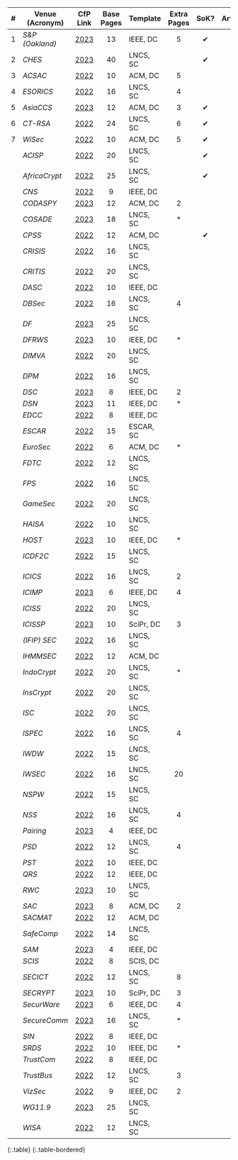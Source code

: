 
|  #  | Venue (Acronym) |                                              CfP Link                                               | Base Pages | Template  | Extra Pages | SoK? | Artifact? |
|:---:|-----------------|:---------------------------------------------------------------------------------------------------:|:----------:|-----------|:-----------:|:----:|:---------:|
|  1  | _S&P (Oakland)_ |                    [2023](https://www.ieee-security.org/TC/SP2023/cfpapers.html)                    |     13     | IEEE, DC  |      5      |  ✔   |           |
|  2  | _CHES_          |                       [2023](https://ches.iacr.org/2023/cfp-ches2023-v3.pdf)                        |     40     | LNCS, SC  |             |  ✔   |     ✔     |
|  3  | _ACSAC_         |                       [2022](https://www.acsac.org/2022/submissions/papers/)                        |     10     | ACM, DC   |      5      |      |     ✔     |
|  4  | _ESORICS_       |                         [2022](https://esorics2022.compute.dtu.dk/cfp.html)                         |     16     | LNCS, SC  |      4      |      |           |
|  5  | _AsiaCCS_       |                     [2023](https://asiaccs2023.org/datescalls/call-for-papers/)                     |     12     | ACM, DC   |      3      |  ✔   |           |
|  6  | _CT-RSA_        |                    [2022](https://ct-rsa-2022.auckland.ac.nz/paper-submission/)                     |     24     | LNCS, SC  |      6      |  ✔   |           |
|  7  | _WiSec_         |                       [2022](https://wisec2022.cs.utsa.edu/call-for-papers/)                        |     10     | ACM, DC   |      5      |  ✔   |     ✔     |
|     | _ACISP_         |                        [2022](https://uow-ic2.github.io/acisp2022/cfp.html)                         |     20     | LNCS, SC  |             |  ✔   |           |
|     | _AfricaCrypt_   |                          [2022](https://africacrypt2022.cs.ru.nl/cfp.html)                          |     25     | LNCS, SC  |             |  ✔   |           |
|     | _CNS_           |                    [2022](https://cns2022.ieee-cns.org/submission-instructions)                     |     9      | IEEE, DC  |             |      |           |
|     | _CODASPY_       |                            [2023](http://www.codaspy.org/2023/cfp.html)                             |     12     | ACM, DC   |      2      |      |           |
|     | _COSADE_        |                          [2023](https://www.cosade.org/cosade23/cfp.html)                           |     18     | LNCS, SC  |      *      |      |           |
|     | _CPSS_          |                  [2022](https://illinois.adsc.com.sg/CPSS2022/CPSS%20CFP2022.pdf)                   |     12     | ACM, DC   |             |  ✔   |           |
|     | _CRISIS_        |                             [2022](https://www.crisis2022.redcad.org/)                              |     16     | LNCS, SC  |             |      |           |
|     | _CRITIS_        |                             [2022](https://critis2022.comtessa.org/cfp)                             |     20     | LNCS, SC  |             |      |           |
|     | _DASC_          |                      [2022](https://2022.dasconline.org/author-instructions/)                       |     10     | IEEE, DC  |             |      |           |
|     | _DBSec_         |                            [2022](http://cs.iit.edu/~dbsec2022/cfp.html)                            |     16     | LNCS, SC  |      4      |      |           |
|     | _DF_            |                   [2023](http://www.ifip119.org/Conferences/WG11-9-CFP-2023.pdf)                    |     25     | LNCS, SC  |             |      |           |
|     | _DFRWS_         |                          [2023](https://dfrws.org/submission-criteria-eu/)                          |     10     | IEEE, DC  |      *      |      |           |
|     | _DIMVA_         |                              [2022](https://sites.unica.it/dimva2022/)                              |     20     | LNCS, SC  |             |      |           |
|     | _DPM_           |           [2022](https://deic.uab.cat/conferences/dpm/dpm2022/resources/cfp-dpm2022.txt)            |     16     | LNCS, SC  |             |      |           |
|     | _DSC_           |                  [2023](https://attend.ieee.org/dsc-2022/#Submission-Instructions)                  |     8      | IEEE, DC  |      2      |      |           |
|     | _DSN_           |                      [2023](https://dsn2023.dei.uc.pt/calls_cfp-research.html)                      |     11     | IEEE, DC  |      *      |      |           |
|     | _EDCC_          |                     [2022](https://webdiis.unizar.es/EDCC22/callforpapers.html)                     |     8      | IEEE, DC  |             |      |           |
|     | _ESCAR_         |             [2022](https://www.escar.info/images/pdf/Call_for_Papers_escar_Europe.pdf)              |     15     | ESCAR, SC |             |      |           |
|     | _EuroSec_       |                          [2022](https://concordia-h2020.eu/eurosec-2022/)                           |     6      | ACM, DC   |      *      |      |           |
|     | _FDTC_          |                         [2022](https://fdtc.deib.polimi.it/FDTC22/cfp.pdf)                          |     12     | LNCS, SC  |             |      |           |
|     | _FPS_           |                                [2022](https://www.fps-2022.com/cfp/)                                |     16     | LNCS, SC  |             |      |           |
|     | _GameSec_       |                           [2022](https://www.gamesec-conf.org/papers.php)                           |     20     | LNCS, SC  |             |      |           |
|     | _HAISA_         |                                 [2022](https://haisa.org/?page=cfp)                                 |     10     | LNCS, SC  |             |      |           |
|     | _HOST_          |                       [2023](http://www.hostsymposium.org/call-for-paper.php)                       |     10     | IEEE, DC  |      *      |      |           |
|     | _ICDF2C_        |                  [2022](https://icdf2c.eai-conferences.org/2022/call-for-papers/)                   |     15     | LNCS, SC  |             |      |           |
|     | _ICICS_         |                   [2022](https://icics2022.cyber.kent.ac.uk/call_for_papers.php)                    |     16     | LNCS, SC  |      2      |      |     ✔     |
|     | _ICIMP_         |                    [2023](https://www.iaria.org/conferences2023/CfPICIMP23.html)                    |     6      | IEEE, DC  |      4      |      |           |
|     | _ICISS_         |                            [2022](https://www.icissconf.org/calls.html)                             |     20     | LNCS, SC  |             |      |           |
|     | _ICISSP_        |                        [2023](https://icissp.scitevents.org/Guidelines.aspx)                        |     10     | SciPr, DC |      3      |      |           |
|     | _(IFIP) SEC_    |                [2022](https://ifipsec2022.compute.dtu.dk/file/IFIPSEC2022-Flyer.pdf)                |     16     | LNCS, SC  |             |      |           |
|     | _IHMMSEC_       |                 [2022](https://www.ihmmsec.org/cms/upload/docs/IHMMSEC2022_CFP.pdf)                 |     12     | ACM, DC   |             |      |           |
|     | _IndoCrypt_     |                          [2022](https://www.tcgcrest.org/call-for-papers/)                          |     20     | LNCS, SC  |      *      |      |           |
|     | _InsCrypt_      |                       [2022](http://www.sklois.cn/inscrypt2022/#/submission)                        |     20     | LNCS, SC  |             |      |           |
|     | _ISC_           |                          [2022](https://isc2022.petra.ac.id/callforpaper)                           |     20     | LNCS, SC  |             |      |           |
|     | _ISPEC_         |                           [2022](https://ispec2022.ndhu.edu.tw/cfp.html)                            |     16     | LNCS, SC  |      4      |      |           |
|     | _IWDW_          |                               [2022](http://iwdw.site/callPaper.html)                               |     15     | LNCS, SC  |             |      |           |
|     | _IWSEC_         |                             [2022](https://www.iwsec.org/2022/cfp.html)                             |     16     | LNCS, SC  |     20      |      |           |
|     | _NSPW_          |                                [2022](https://www.nspw.org/2022/cfp)                                |     15     | LNCS, SC  |             |      |           |
|     | _NSS_           |                             [2022](http://nsclab.org/nss2022/cfp.html)                              |     16     | LNCS, SC  |      4      |      |           |
|     | _Pairing_       |       [2023](https://waset.org/pairing-based-cryptography-conference-in-august-2023-in-paris)       |     4      | IEEE, DC  |             |      |           |
|     | _PSD_           |                 [2022](https://crises-deim.urv.cat/psd2022/index.php?m=submissions)                 |     12     | LNCS, SC  |      4      |      |           |
|     | _PST_           |                                     [2022](https://pstnet.ca/)                                      |     10     | IEEE, DC  |             |      |           |
|     | _QRS_           |                   [2022](https://qrs22.techconf.org/download/01-CFP-QRS-2022.pdf)                   |     12     | IEEE, DC  |             |      |           |
|     | _RWC_           |                          [2023](https://rwc.iacr.org/2023/contributed.php)                          |     10     | LNCS, SC  |             |      |           |
|     | _SAC_           |                       [2023](https://www.dmi.unict.it/giamp/sac/cfp2023.php)                        |     8      | ACM, DC   |      2      |      |           |
|     | _SACMAT_        |                     [2022](https://sacmat.dista.uninsubria.it/2022/papers.php)                      |     12     | ACM, DC   |             |      |           |
|     | _SafeComp_      | [2022](https://safecomp22.iks.fraunhofer.de/wp-content/uploads/2022/02/safecomp-2022-flyer-cfp.pdf) |     14     | LNCS, SC  |             |      |           |
|     | _SAM_           |    [2023](https://waset.org/security-and-management-conference-in-february-2023-in-buenos-aires)    |     4      | IEEE, DC  |             |      |           |
|     | _SCIS_          |                        [2022](https://www.iwsec.org/scis/2022/call_en.html)                         |     8      | SCIS, DC  |             |      |           |
|     | _SECICT_        |                                    [2022](http://www.secitc.eu/)                                    |     12     | LNCS, SC  |      8      |      |           |
|     | _SECRYPT_       |                       [2023](https://secrypt.scitevents.org/Guidelines.aspx)                        |     10     | SciPr, DC |      3      |      |           |
|     | _SecurWare_     |                  [2023](https://www.iaria.org/conferences2023/CfPSECURWARE23.html)                  |     6      | IEEE, DC  |      4      |      |           |
|     | _SecureComm_    |             [2023](https://securecomm.eai-conferences.org/2022/submission/#authorskit)              |     16     | LNCS, SC  |      *      |      |           |
|     | _SIN_           |                            [2022](https://www.sinconf.org/sin2022/#call)                            |     8      | IEEE, DC  |             |      |           |
|     | _SRDS_          |                        [2022](https://srds-conference.org/calls/papers.html)                        |     10     | IEEE, DC  |      *      |      |           |
|     | _TrustCom_      |              [2022](http://www.ieee-hust-ncc.org/2022/TrustCom/TrustCom%202022CFP.pdf)              |     8      | IEEE, DC  |             |      |           |
|     | _TrustBus_      |                         [2022](https://www.dexa.org/cameraready_submission)                         |     12     | LNCS, SC  |      3      |      |           |
|     | _VizSec_        |                             [2022](https://vizsec.org/vizsec2022/#cfp)                              |     9      | IEEE, DC  |      2      |      |           |
|     | _WG11.9_        |                   [2023](http://www.ifip119.org/Conferences/WG11-9-CFP-2023.pdf)                    |     25     | LNCS, SC  |             |      |           |
|     | _WISA_          |                               [2022](https://wisa.or.kr/c4pOriginal)                                |     12     | LNCS, SC  |             |      |           |
{:.table}
{:.table-bordered}